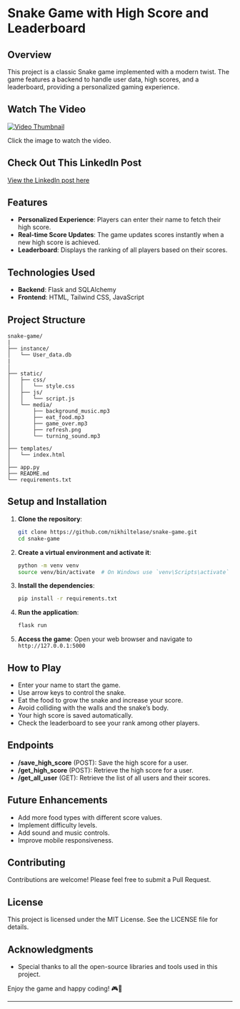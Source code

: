 # Snake Game with High Score and Leaderboard

## Overview
This project is a classic Snake game implemented with a modern twist. The game features a backend to handle user data, high scores, and a leaderboard, providing a personalized gaming experience.

## Watch The Video

[![Video Thumbnail](https://img.youtube.com/vi/mpLLt3EGm0Y/hqdefault.jpg)](https://www.youtube.com/watch?v=mpLLt3EGm0Y)

Click the image to watch the video.
## Check Out This LinkedIn Post

[View the LinkedIn post here](https://www.linkedin.com/feed/update/urn:li:activity:7204754130039435264/)

## Features
- **Personalized Experience**: Players can enter their name to fetch their high score.
- **Real-time Score Updates**: The game updates scores instantly when a new high score is achieved.
- **Leaderboard**: Displays the ranking of all players based on their scores.

## Technologies Used
- **Backend**: Flask and SQLAlchemy
- **Frontend**: HTML, Tailwind CSS, JavaScript

## Project Structure
```
snake-game/
|
├── instance/
│   └── User_data.db
|
│
├── static/
│   ├── css/
│   │   └── style.css
│   ├── js/
│   │   └── script.js
│   └── media/
│       ├── background_music.mp3
│       ├── eat_food.mp3
│       ├── game_over.mp3
│       ├── refresh.png
│       └── turning_sound.mp3
│
├── templates/
│   └── index.html
│
├── app.py
├── README.md
└── requirements.txt
```

## Setup and Installation
1. **Clone the repository**:
    ```bash
    git clone https://github.com/nikhiltelase/snake-game.git
    cd snake-game
    ```

2. **Create a virtual environment and activate it**:
    ```bash
    python -m venv venv
    source venv/bin/activate  # On Windows use `venv\Scripts\activate`
    ```

3. **Install the dependencies**:
    ```bash
    pip install -r requirements.txt
    ```

4. **Run the application**:
    ```bash
    flask run
    ```

5. **Access the game**:
    Open your web browser and navigate to `http://127.0.0.1:5000`

## How to Play
- Enter your name to start the game.
- Use arrow keys to control the snake.
- Eat the food to grow the snake and increase your score.
- Avoid colliding with the walls and the snake’s body.
- Your high score is saved automatically.
- Check the leaderboard to see your rank among other players.

## Endpoints
- **/save_high_score** (POST): Save the high score for a user.
- **/get_high_score** (POST): Retrieve the high score for a user.
- **/get_all_user** (GET): Retrieve the list of all users and their scores.

## Future Enhancements
- Add more food types with different score values.
- Implement difficulty levels.
- Add sound and music controls.
- Improve mobile responsiveness.

## Contributing
Contributions are welcome! Please feel free to submit a Pull Request.

## License
This project is licensed under the MIT License. See the LICENSE file for details.

## Acknowledgments
- Special thanks to all the open-source libraries and tools used in this project.

Enjoy the game and happy coding! 🎮🐍

---
